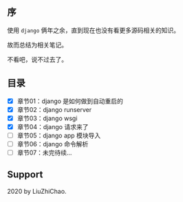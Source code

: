 
## 序

使用 `django` 俩年之余，直到现在也没有看更多源码相关的知识。

故而总结为相关笔记。

不看吧，说不过去了。

## 目录

- [x] 章节01：django 是如何做到自动重启的
- [x] 章节02：django runserver
- [x] 章节03：django wsgi
- [x] 章节04：django 请求来了
- [ ] 章节05：django app 模块导入
- [ ] 章节06：django 命令解析
- [ ] 章节07：未完待续...

## Support

2020 by LiuZhiChao.
